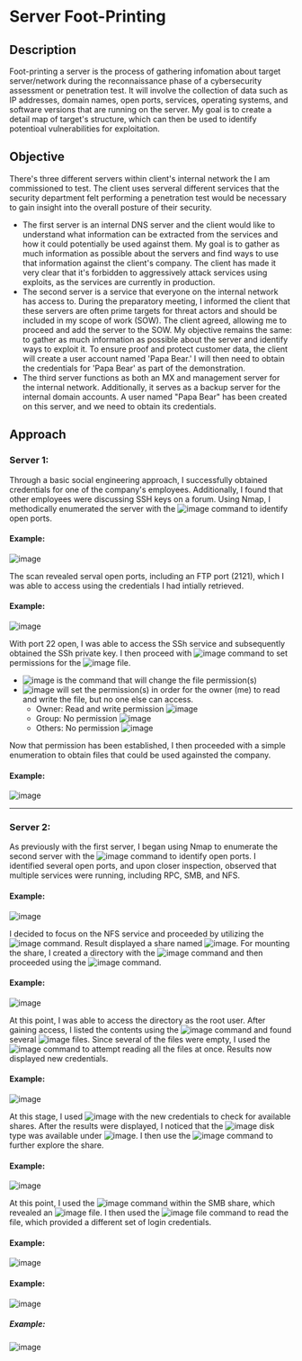 # Server Foot-Printing

## Description
 Foot-printing a server is the process of gathering infomation about target server/network during the reconnaissance phase of a cybersecurity assessment or penetration test. It will involve the collection of data such as IP addresses, domain names, open ports, services, operating systems, and software versions that are running on the server. My goal is to create a detail map of target's structure, which can then be used to identify potentioal vulnerabilities for exploitation.

## Objective
 There's three different servers within client's internal network the I am commissioned to test. The client uses serveral different services that the security department felt performing a penetration test would be necessary to gain insight into the overall posture of their security.
 - The first server is an internal DNS server and the client would like to understand what information can be extracted from the services and how it could potentially be used against them. My goal is to gather as much information as possible about the servers and find ways to use that information against the client's company. The client has made it very clear that it's forbidden to aggressively attack services using exploits, as the services are currently in production. 
 - The second server is a service that everyone on the internal network has access to. During the preparatory meeting, I informed the client that these servers are often prime targets for threat actors and should be included in my scope of work (SOW). The client agreed, allowing me to proceed and add the server to the SOW. My objective remains the same: to gather as much information as possible about the server and identify ways to exploit it. To ensure proof and protect customer data, the client will create a user account named 'Papa Bear.' I will then need to obtain the credentials for 'Papa Bear' as part of the demonstration.
 - The third server functions as both an MX and management server for the internal network. Additionally, it serves as a backup server for the internal domain accounts. A user named "Papa Bear" has been created on this server, and we need to obtain its credentials.

## Approach

### Server 1:
 Through a basic social engineering approach, I successfully obtained credentials for one of the company's employees. Additionally, I found that other employees were discussing SSH keys on a forum. Using Nmap, I methodically enumerated the server with the ![image](https://github.com/user-attachments/assets/599d8713-eebc-40d3-81a4-c4c544da7df3) command to identify open ports. 
 
#### Example:
![image](https://github.com/user-attachments/assets/c30d7c81-2987-46d6-a8fd-cd24a10abe2d)

 The scan revealed serval open ports, including an FTP port (2121), which I was able to access using the credentials I had intially retrieved.
 
#### Example:
![image](https://github.com/user-attachments/assets/3e0e541f-bced-454d-a7b2-ce4c2b8d1e89)

 With port 22 open, I was able to access the SSh service and subsequently obtained the SSh private key. I then proceed with ![image](https://github.com/user-attachments/assets/332412b7-468d-4a9f-ba11-39d27f3f9075) command to set permissions for the ![image](https://github.com/user-attachments/assets/8d04228f-2051-4bd1-b9c4-b11a3b1ec405) file. 
 - ![image](https://github.com/user-attachments/assets/99e2ceda-a346-43d6-bfeb-907621cb1bf2) is the command that will change the file permission(s)
 - ![image](https://github.com/user-attachments/assets/40ccca80-30a9-415d-96c8-04634e3cfd05) will set the permission(s) in order for the owner (me) to read and write the file, but no one else can access.
   - Owner: Read and write permission ![image](https://github.com/user-attachments/assets/c696e0df-747f-4f51-ab36-50e29c6e4067)
   - Group: No permission ![image](https://github.com/user-attachments/assets/f29aa300-0f6c-443c-add0-90db53339c85)
   - Others: No permission ![image](https://github.com/user-attachments/assets/4f1a6d6d-e1b4-4dee-a7ae-ab379677e1af)

 Now that permission has been established, I then proceeded with a simple enumeration to obtain files that could be used againsted the company. 

 #### Example:
 ![image](https://github.com/user-attachments/assets/db0196c0-dece-4475-8cd1-9777eb9b4ad1)

 
------------------------------------------------------------------------------------------------------------------------------------------------------------------------------------------------------------------------

### Server 2:
 As previously with the first server, I began using Nmap to enumerate the second server with the ![image](https://github.com/user-attachments/assets/8839d508-0597-4b17-8a66-d6de516ef59c) command to identify open ports. I identified several open ports, and upon closer inspection, observed that multiple services were running, including RPC, SMB, and NFS.

 #### Example:
![image](https://github.com/user-attachments/assets/6ca57bc7-b997-4a5b-b2aa-3b8f61e89571)

 
 I decided to focus on the NFS service and proceeded by utilizing the ![image](https://github.com/user-attachments/assets/1909f6ba-26f9-4c95-8f0b-7010e8391dfb) command. Result displayed a share named ![image](https://github.com/user-attachments/assets/5fb37c76-efcd-456d-9440-c41e38063cd7). For mounting the share, I created a directory with the ![image](https://github.com/user-attachments/assets/2b219220-2e7d-4494-aeef-4f5bc49bcc72) command and then proceeded using the ![image](https://github.com/user-attachments/assets/459fa55b-19af-4152-adf5-99542267c791) command.

#### Example:
![image](https://github.com/user-attachments/assets/00b5cf8c-f04d-4d71-87fe-ca3c261c92ea)

 At this point, I was able to access the directory as the root user. After gaining access, I listed the contents using the ![image](https://github.com/user-attachments/assets/17765708-00bb-44a5-82c4-f43d9de0867a)
command and found several ![image](https://github.com/user-attachments/assets/203cbf94-1b6e-45c6-8178-0478a93053fe) files. Since several of the files were empty, I used the ![image](https://github.com/user-attachments/assets/c37d57b0-efd6-49b9-becb-93813c7b9a13) command to attempt reading all the files at once. Results now displayed new credentials.

#### Example:
![image](https://github.com/user-attachments/assets/cc0ecaa2-f211-49b7-8045-403cf22ab809)

 At this stage, I used ![image](https://github.com/user-attachments/assets/8f7694df-9099-4d90-b8ce-d7d995582df9) with the new credentials to check for available shares. After the results were displayed, I noticed that the ![image](https://github.com/user-attachments/assets/6fcf2198-6bd8-47aa-8b54-11c9d177135a) disk type was available under ![image](https://github.com/user-attachments/assets/3fa0bfbf-cc52-4580-8fdb-df1d77889dd6). I then use the ![image](https://github.com/user-attachments/assets/56117e5b-5ddc-49b9-96ac-578c3308adb8) command to further explore the share. 

#### Example:
![image](https://github.com/user-attachments/assets/899a5776-b703-4eff-9ae5-9ba363a9fa41)

 At this point, I used the ![image](https://github.com/user-attachments/assets/c02a2bf3-221a-4e30-9368-5fc17a35c154) command within the SMB share, which revealed an ![image](https://github.com/user-attachments/assets/1f55ee56-5f3f-4c52-b04b-0bf624a6933f) file. I then used the ![image](https://github.com/user-attachments/assets/a1dfd824-5a5b-4a44-8229-0fdd5651257c) file command to read the file, which provided a different set of login credentials.

 #### Example:
 ![image](https://github.com/user-attachments/assets/e026fc0b-251a-4e1d-bf62-b27e1b40240b)





 



#### Example:
![image](https://github.com/user-attachments/assets/68f3dae5-72b8-48aa-a757-7084f009b161)

##### Example:
![image](https://github.com/user-attachments/assets/71b4939e-5c80-43b3-8079-a797e8f13f7f)


